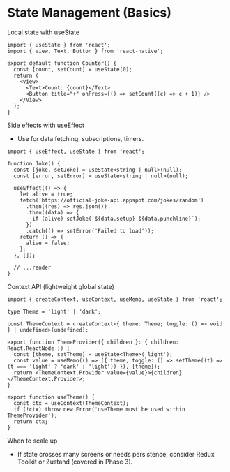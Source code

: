 # State Management (Basics)

Local state with useState
```tsx
import { useState } from 'react';
import { View, Text, Button } from 'react-native';

export default function Counter() {
  const [count, setCount] = useState(0);
  return (
    <View>
      <Text>Count: {count}</Text>
      <Button title="+" onPress={() => setCount((c) => c + 1)} />
    </View>
  );
}
```

Side effects with useEffect
- Use for data fetching, subscriptions, timers.
```tsx
import { useEffect, useState } from 'react';

function Joke() {
  const [joke, setJoke] = useState<string | null>(null);
  const [error, setError] = useState<string | null>(null);

  useEffect(() => {
    let alive = true;
    fetch('https://official-joke-api.appspot.com/jokes/random')
      .then((res) => res.json())
      .then((data) => {
        if (alive) setJoke(`${data.setup} ${data.punchline}`);
      })
      .catch(() => setError('Failed to load'));
    return () => {
      alive = false;
    };
  }, []);

  // ...render
}
```

Context API (lightweight global state)
```tsx
import { createContext, useContext, useMemo, useState } from 'react';

type Theme = 'light' | 'dark';

const ThemeContext = createContext<{ theme: Theme; toggle: () => void } | undefined>(undefined);

export function ThemeProvider({ children }: { children: React.ReactNode }) {
  const [theme, setTheme] = useState<Theme>('light');
  const value = useMemo(() => ({ theme, toggle: () => setTheme((t) => (t === 'light' ? 'dark' : 'light')) }), [theme]);
  return <ThemeContext.Provider value={value}>{children}</ThemeContext.Provider>;
}

export function useTheme() {
  const ctx = useContext(ThemeContext);
  if (!ctx) throw new Error('useTheme must be used within ThemeProvider');
  return ctx;
}
```

When to scale up
- If state crosses many screens or needs persistence, consider Redux Toolkit or Zustand (covered in Phase 3).

